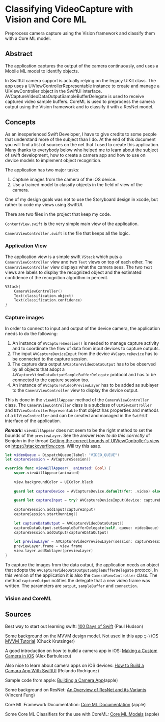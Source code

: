 # Classifying VideoCapture with Vision and Core ML

Preprocess camera capture using the Vision framework and classify them with a Core ML model.

## Abstract

The application captures the output of the camera continuously, and uses a Mobile ML model to identify objects.

In SwiftUI  camera support is actually relying on the legacy UIKit class. The app uses a UIViewControllerRepresentable instance to create and manage a UIViewController object in the SwiftUI interface. AVCaptureVideoDataOutputSampleBufferDelegate is used to receive captured video sample buffers.
CoreML is used to preprocess the camera output using the Vision framework and to classify it with a ResNet model.

## Concepts

As an inexperienced Swift Developer, I have to give credits to some people that understand more of the subject than I do. At the end of this document you will find a list of sources on the net that I used to create this application. Many thanks to everybody below who helped me to learn about the subject of swift development, how to create a camera app and how to use on device models to implement object recognition.

The application has two major tasks:

1. Capture images from the camera of the iOS device.
2. Use a trained model to classify objects in the field of view of the camera.

One of my design goals was not to use the Storyboard design in xcode, but rather to code my views using SwiftUI.

There are two files in the project that keep my code.

`ContentView.swift` is the very simple main view of the application.

`CameraViewController.swift` is the file that keeps all the logic. 

### Application View

The application view is a simple swift `VStack` which puts a `CameraViewController` view and two `Text` views on top of each other. The `CameraViewController` view displays what the camera sees. The two `Text` views are labels to display the recognized object and the extimated confidence of the recognition algorithm in percent.

```swift
VStack{
    CameraViewController()
    Text(classification.object)
    Text(classification.confidence)
}
```

### Capture images

In order to connect to input and output of the device camera, the application needs to do the following:

1. An instance of `AVCaptureSession()` is needed to manage capture activity and to coordinate the flow of data from input devices to capture outputs.
2. The input `AVCaptureDeviceInput` from the device `AVCaptureDevice` has to be connected to the capture session.
3. The capture data output `AVCaptureVideoDataOutput` has to be observed by all objects that adopt a `AVCaptureVideoDataOutputSampleBufferDelegate` protocol and has to be connected to the capture session too.
4. An instance of `AVCaptureVideoPreviewLayer` has to be added as sublayer to the `CameraViewController` view to display the device output.

This is done in the `viewWillAppear` method of the `CameraViewController` class. The  `CameraViewController` class is a subclass of  `UIViewController` and `UIViewControllerRepresentable` that object has properties and methods of a `UIViewController` and can be created and managed in the `SwiftUI` interface of the application.

**_Remark:_** `viewWillAppear` does not seem to be the right method to set the bounds of the `previewLayer`. See the answer *How to do this correctly* of Benjohn in the thread [Getting the correct bounds of UIViewController's view](https://stackoverflow.com/questions/11522672/getting-the-correct-bounds-of-uiviewcontrollers-view) on https://stackoverflow.com. Will try this asap.

```swift
let videoQueue = DispatchQueue(label: "VIDEO_QUEUE")
let captureSession = AVCaptureSession()

override func viewWillAppear(_ animated: Bool) {
    super.viewWillAppear(animated)
    
    view.backgroundColor = UIColor.black
    
    guard let captureDevice = AVCaptureDevice.default(for: .video) else { return }
    
    guard let captureInput = try? AVCaptureDeviceInput(device: captureDevice) else { return }
    
    captureSession.addInput(captureInput)
    captureSession.startRunning()
    
    let captureDataOutput = AVCaptureVideoDataOutput()
    captureDataOutput.setSampleBufferDelegate(self, queue: videoQueue)
    captureSession.addOutput(captureDataOutput)
    
    let previewLayer = AVCaptureVideoPreviewLayer(session: captureSession)
    previewLayer.frame = view.frame
    view.layer.addSublayer(previewLayer)
}
```

To capture the images from the data output, the application needs an object that adopts the `AVCaptureVideoDataOutputSampleBufferDelegate` protocol. In this version of the application it is also the `CameraViewController` class. The method `captureOutput` notifies the delegate that a new video frame was written. The parameters are `output`, `sampleBuffer` and `connection`.


### Vision and CoreML

## Sources

Best way to start out learning swift:
[100 Days of Swift](https://www.hackingwithswift.com/100/swiftui) (Paul Hudson)

Some background on the MVVM design model. Not used in this app :;-) 
[iOS MVVM Tutorial](https://www.raywenderlich.com/6733535-ios-mvvm-tutorial-refactoring-from-mvc) (Chuck Krutsinger)

A good introduction on how to build a camera app in iOS:
[Making a Custom Camera in iOS](https://medium.com/@barbulescualex/making-a-custom-camera-in-ios-ea44e3087563) (Alex Barbulescu)

Also nice to learn about camera apps on iOS devices:
[How to Build a Camara App With SwiftUI](https://medium.com/better-programming/effortless-swiftui-camera-d7a74abde37e) (Rolando Rodriguez)

Sample code from apple:
[Building a Camera App](https://developer.apple.com/documentation/avfoundation/cameras_and_media_capture/avcam_building_a_camera_app)(apple)

Some background on ResNet:
[An Overview of ResNet and its Variants](https://towardsdatascience.com/an-overview-of-resnet-and-its-variants-5281e2f56035) (Vincent Fung)

Core ML Framework Documentation:
[Core ML Documentation](https://developer.apple.com/documentation/coreml) (apple)

Some Core ML Classifiers for the use with CoreML:
[Core ML Models](https://developer.apple.com/machine-learning/models/) (apple)

